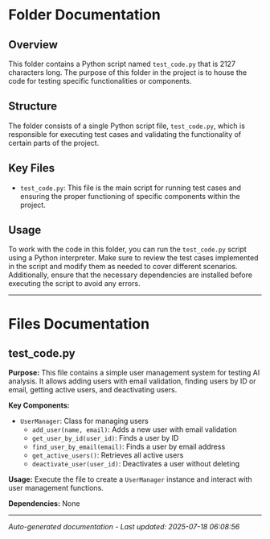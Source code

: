 # Folder Documentation

## Overview
This folder contains a Python script named `test_code.py` that is 2127 characters long. The purpose of this folder in the project is to house the code for testing specific functionalities or components.

## Structure
The folder consists of a single Python script file, `test_code.py`, which is responsible for executing test cases and validating the functionality of certain parts of the project.

## Key Files
- `test_code.py`: This file is the main script for running test cases and ensuring the proper functioning of specific components within the project.

## Usage
To work with the code in this folder, you can run the `test_code.py` script using a Python interpreter. Make sure to review the test cases implemented in the script and modify them as needed to cover different scenarios. Additionally, ensure that the necessary dependencies are installed before executing the script to avoid any errors.

---

# Files Documentation

## test_code.py

**Purpose:** This file contains a simple user management system for testing AI analysis. It allows adding users with email validation, finding users by ID or email, getting active users, and deactivating users.

**Key Components:**
- `UserManager`: Class for managing users
  - `add_user(name, email)`: Adds a new user with email validation
  - `get_user_by_id(user_id)`: Finds a user by ID
  - `find_user_by_email(email)`: Finds a user by email address
  - `get_active_users()`: Retrieves all active users
  - `deactivate_user(user_id)`: Deactivates a user without deleting

**Usage:** Execute the file to create a `UserManager` instance and interact with user management functions.

**Dependencies:** None

---
*Auto-generated documentation - Last updated: 2025-07-18 06:08:56*

